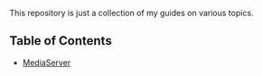 This repository is just a collection of my guides on various topics.

## Table of Contents

- [MediaServer](./MediaServer/MediaServer.pdf)